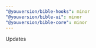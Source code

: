 ```yaml
---
"@youversion/bible-hooks": minor
"@youversion/bible-ui": minor
"@youversion/bible-core": minor
---
```


Updates
